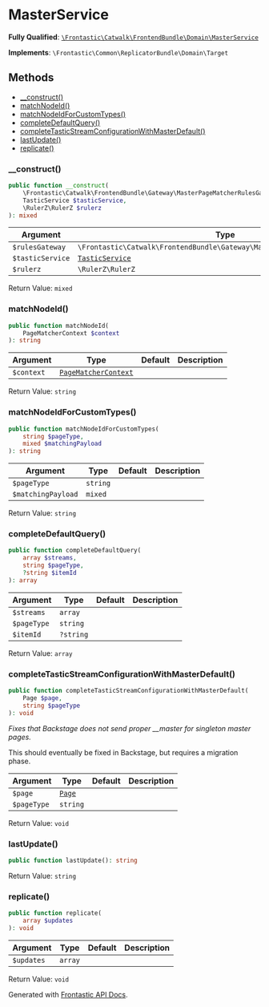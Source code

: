 #  MasterService

**Fully Qualified**: [`\Frontastic\Catwalk\FrontendBundle\Domain\MasterService`](../../../../src/php/FrontendBundle/Domain/MasterService.php)

**Implements**: `\Frontastic\Common\ReplicatorBundle\Domain\Target`

## Methods

* [__construct()](#__construct)
* [matchNodeId()](#matchnodeid)
* [matchNodeIdForCustomTypes()](#matchnodeidforcustomtypes)
* [completeDefaultQuery()](#completedefaultquery)
* [completeTasticStreamConfigurationWithMasterDefault()](#completetasticstreamconfigurationwithmasterdefault)
* [lastUpdate()](#lastupdate)
* [replicate()](#replicate)

### __construct()

```php
public function __construct(
    \Frontastic\Catwalk\FrontendBundle\Gateway\MasterPageMatcherRulesGateway $rulesGateway,
    TasticService $tasticService,
    \RulerZ\RulerZ $rulerz
): mixed
```

Argument|Type|Default|Description
--------|----|-------|-----------
`$rulesGateway`|`\Frontastic\Catwalk\FrontendBundle\Gateway\MasterPageMatcherRulesGateway`||
`$tasticService`|[`TasticService`](../../ApiCoreBundle/Domain/TasticService.md)||
`$rulerz`|`\RulerZ\RulerZ`||

Return Value: `mixed`

### matchNodeId()

```php
public function matchNodeId(
    PageMatcherContext $context
): string
```

Argument|Type|Default|Description
--------|----|-------|-----------
`$context`|[`PageMatcherContext`](PageMatcher/PageMatcherContext.md)||

Return Value: `string`

### matchNodeIdForCustomTypes()

```php
public function matchNodeIdForCustomTypes(
    string $pageType,
    mixed $matchingPayload
): string
```

Argument|Type|Default|Description
--------|----|-------|-----------
`$pageType`|`string`||
`$matchingPayload`|`mixed`||

Return Value: `string`

### completeDefaultQuery()

```php
public function completeDefaultQuery(
    array $streams,
    string $pageType,
    ?string $itemId
): array
```

Argument|Type|Default|Description
--------|----|-------|-----------
`$streams`|`array`||
`$pageType`|`string`||
`$itemId`|`?string`||

Return Value: `array`

### completeTasticStreamConfigurationWithMasterDefault()

```php
public function completeTasticStreamConfigurationWithMasterDefault(
    Page $page,
    string $pageType
): void
```

*Fixes that Backstage does not send proper __master for singleton master pages.*

This should eventually be fixed in Backstage, but requires a migration phase.

Argument|Type|Default|Description
--------|----|-------|-----------
`$page`|[`Page`](Page.md)||
`$pageType`|`string`||

Return Value: `void`

### lastUpdate()

```php
public function lastUpdate(): string
```

Return Value: `string`

### replicate()

```php
public function replicate(
    array $updates
): void
```

Argument|Type|Default|Description
--------|----|-------|-----------
`$updates`|`array`||

Return Value: `void`

Generated with [Frontastic API Docs](https://github.com/FrontasticGmbH/apidocs).
